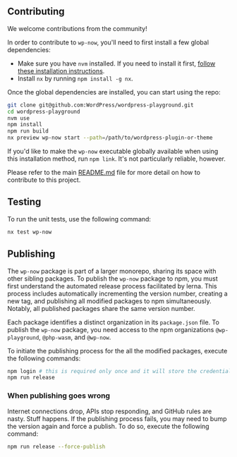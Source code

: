 ## Contributing

We welcome contributions from the community!

In order to contribute to `wp-now`, you'll need to first install a few global dependencies:

-   Make sure you have `nvm` installed. If you need to install it first,
    [follow these installation instructions](https://github.com/nvm-sh/nvm#installation).
-   Install `nx` by running `npm install -g nx`.

Once the global dependencies are installed, you can start using the repo:

```bash
git clone git@github.com:WordPress/wordpress-playground.git
cd wordpress-playground
nvm use
npm install
npm run build
nx preview wp-now start --path=/path/to/wordpress-plugin-or-theme
```

If you'd like to make the `wp-now` executable globally available when using this installation method, run `npm link`. It's not particularly reliable, however.

Please refer to the main [README.md](../../README.md) file for more detail on how to contribute to this project.

## Testing

To run the unit tests, use the following command:

```bash
nx test wp-now
```

## Publishing

The `wp-now` package is part of a larger monorepo, sharing its space with other sibling packages. To publish the `wp-now` package to npm, you must first understand the automated release process facilitated by lerna. This process includes automatically incrementing the version number, creating a new tag, and publishing all modified packages to npm simultaneously. Notably, all published packages share the same version number.

Each package identifies a distinct organization in its `package.json` file. To publish the `wp-now` package, you need access to the npm organizations `@wp-playground`, `@php-wasm`, and `@wp-now`.

To initiate the publishing process for the all the modified packages, execute the following commands:

```bash
npm login # this is required only once and it will store the credentials in ~/.npmrc file.
npm run release
```

### When publishing goes wrong

Internet connections drop, APIs stop responding, and GitHub rules are nasty. Stuff happens. If the publishing process fails, you may need to bump the version again and force a publish. To do so, execute the following command:

```bash
npm run release --force-publish
```
